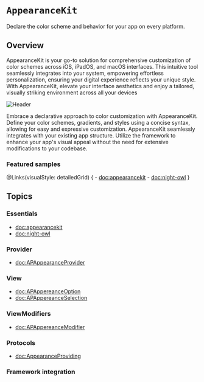 # ``AppearanceKit``

Declare the color scheme and behavior for your app on every platform.


## Overview

AppearanceKit is your go-to solution for comprehensive customization of color schemes across iOS, iPadOS, and macOS interfaces. This intuitive tool seamlessly integrates into your system, empowering effortless personalization, ensuring your digital experience reflects your unique style. With AppearanceKit, elevate your interface aesthetics and enjoy a tailored, visually striking environment across all your devices

![Header](memojis-header)

Embrace a declarative approach to color customization with AppearanceKit. Define your color schemes, gradients, and styles using a concise syntax, allowing for easy and expressive customization.
AppearanceKit seamlessly integrates with your existing app structure. Utilize the framework to enhance your app's visual appeal without the need for extensive modifications to your codebase.

### Featured samples
@Links(visualStyle: detailedGrid) { 
    - <doc:appearancekit>
    - <doc:night-owl>
}

## Topics

### Essentials
- <doc:appearancekit>
- <doc:night-owl>

### Provider
- <doc:APAppearanceProvider>

### View
- <doc:APAppereanceOption>
- <doc:APAppereanceSelection>

### ViewModifiers
- <doc:APAppereanceModifier>

### Protocols
- <doc:AppearanceProviding>

### Framework integration

